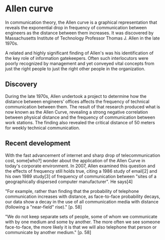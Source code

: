 # Allen curve

In communication theory, the Allen curve is a graphical representation that reveals the exponential drop in frequency of communication between engineers as the distance between them increases. It was discovered by Massachusetts Institute of Technology Professor Thomas J. Allen in the late 1970s.

A related and highly significant finding of Allen's was his identification of the key role of information gatekeepers. Often such interlocutors were poorly recognized by management and yet conveyed vital concepts from just the right people to just the right other people in the organization.

## Discovery

During the late 1970s, Allen undertook a project to determine how the distance between engineers’ offices affects the frequency of technical communication between them. The result of that research produced what is now known as the Allen Curve, revealing a strong negative correlation between physical distance and the frequency of communication between work stations. The finding also revealed the critical distance of 50 meters for weekly technical communication.

## Recent development

With the fast advancement of internet and sharp drop of telecommunication cost, some[who?] wonder about the application of the Allen Curve in today's corporate environment. In 2007, Allen examined this question and the effects of frequency still holds true, citing a 1986 study of email[2] and his own 1989 study[3] of frequency of communication between "sites of a geographically dispersed computer manufacturer". He says[4]

"For example, rather than finding that the probability of telephone communication increases with distance, as face-to-face probability decays, our data show a decay in the use of all communication media with distance (following a "near-field" rise)." [p. 58]

"We do not keep separate sets of people, some of whom we communicate with by one medium and some by another. The more often we see someone face-to-face, the more likely it is that we will also telephone that person or communicate by another medium." [p. 58]

